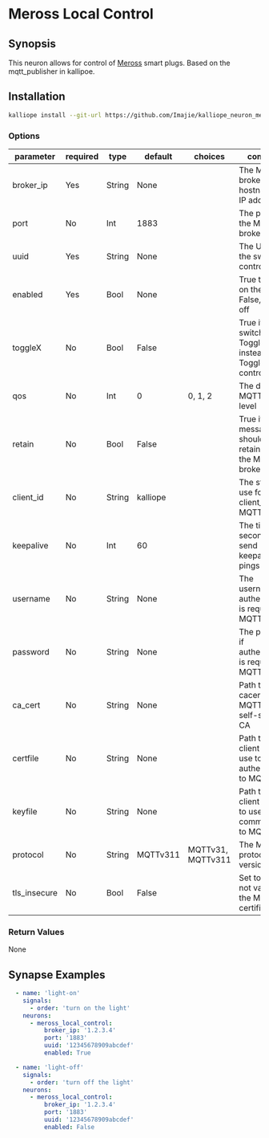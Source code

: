 # Meross Local Control

## Synopsis

This neuron allows for control of [Meross](https://meross.com) smart plugs. Based on the mqtt\_publisher in kallipoe.

## Installation

```bash
kalliope install --git-url https://github.com/Imajie/kalliope_neuron_meross_local.git
```

### Options
| parameter     | required | type   | default  | choices           | comment                                                        |
|-------------  |----------|--------|----------|-------------------|----------------------------------------------------------------|
| broker\_ip    | Yes      | String | None     |                   | The MQTT broker hostname or IP address                         |
| port          | No       | Int    | 1883     |                   | The port for the MQTT broker                                   |
| uuid          | Yes      | String | None     |                   | The UUID of the switch to control                              |
| enabled       | Yes      | Bool   | None     |                   | True to turn on the switch, False, to turn off                 |
| toggleX       | No       | Bool   | False    |                   | True if this switch uses ToggleX instead of Toggle for control |
| qos           | No       | Int    | 0        | 0, 1, 2           | The desired MQTT QoS level                                     |
| retain        | No       | Bool   | False    |                   | True if the message should be retained by the MQTT broker      |
| client\_id    | No       | String | kalliope |                   | The string to use for the client\_id for MQTT                  |
| keepalive     | No       | Int    | 60       |                   | The time in seconds to send keepalive pings                    |
| username      | No       | String | None     |                   | The username if authentication is required for MQTT            |
| password      | No       | String | None     |                   | The password if authentication is required for MQTT            |
| ca\_cert      | No       | String | None     |                   | Path to the cacert if MQTT uses a self-signed CA               |
| certfile      | No       | String | None     |                   | Path to the client cert to use to authenticate to MQTT         |
| keyfile       | No       | String | None     |                   | Path to the client keyfile to use to communicate to MQTT       |
| protocol      | No       | String | MQTTv311 | MQTTv31, MQTTv311 | The MQTT protocol version to use                               |
| tls\_insecure | No       | Bool   | False    |                   | Set to True to not validate the MQTT certificate               |

### Return Values

None

## Synapse Examples
```yml
  - name: 'light-on'
    signals:
      - order: 'turn on the light'
    neurons:
      - meross_local_control:
          broker_ip: '1.2.3.4'
          port: '1883'
          uuid: '12345678909abcdef'
          enabled: True

  - name: 'light-off'
    signals:
      - order: 'turn off the light'
    neurons:
      - meross_local_control:
          broker_ip: '1.2.3.4'
          port: '1883'
          uuid: '12345678909abcdef'
          enabled: False
```
